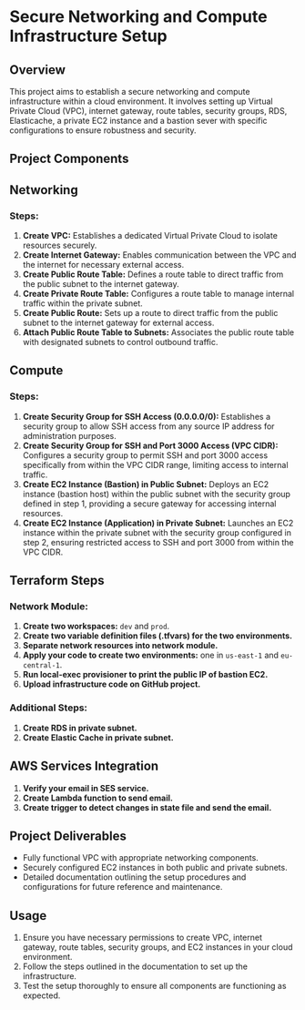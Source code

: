 # Secure Networking and Compute Infrastructure Setup

## Overview
This project aims to establish a secure networking and compute infrastructure within a cloud environment. It involves setting up Virtual Private Cloud (VPC), internet gateway, route tables, security groups, RDS, Elasticache, a private EC2 instance and a bastion sever with specific configurations to ensure robustness and security.

## Project Components
## Networking

### Steps:

1. **Create VPC:** Establishes a dedicated Virtual Private Cloud to isolate resources securely.
2. **Create Internet Gateway:** Enables communication between the VPC and the internet for necessary external access.
3. **Create Public Route Table:** Defines a route table to direct traffic from the public subnet to the internet gateway.
4. **Create Private Route Table:** Configures a route table to manage internal traffic within the private subnet.
5. **Create Public Route:** Sets up a route to direct traffic from the public subnet to the internet gateway for external access.
6. **Attach Public Route Table to Subnets:** Associates the public route table with designated subnets to control outbound traffic.

## Compute

### Steps:

1. **Create Security Group for SSH Access (0.0.0.0/0):** Establishes a security group to allow SSH access from any source IP address for administration purposes.
2. **Create Security Group for SSH and Port 3000 Access (VPC CIDR):** Configures a security group to permit SSH and port 3000 access specifically from within the VPC CIDR range, limiting access to internal traffic.
3. **Create EC2 Instance (Bastion) in Public Subnet:** Deploys an EC2 instance (bastion host) within the public subnet with the security group defined in step 1, providing a secure gateway for accessing internal resources.
4. **Create EC2 Instance (Application) in Private Subnet:** Launches an EC2 instance within the private subnet with the security group configured in step 2, ensuring restricted access to SSH and port 3000 from within the VPC CIDR.

## Terraform Steps

### Network Module:

1. **Create two workspaces:** `dev` and `prod`.
2. **Create two variable definition files (.tfvars) for the two environments.**
3. **Separate network resources into network module.**
4. **Apply your code to create two environments:** one in `us-east-1` and `eu-central-1`.
5. **Run local-exec provisioner to print the public IP of bastion EC2.**
6. **Upload infrastructure code on GitHub project.**

### Additional Steps:

1. **Create RDS in private subnet.**
2. **Create Elastic Cache in private subnet.**

## AWS Services Integration

1. **Verify your email in SES service.**
2. **Create Lambda function to send email.**
3. **Create trigger to detect changes in state file and send the email.**

   
## Project Deliverables
- Fully functional VPC with appropriate networking components.
- Securely configured EC2 instances in both public and private subnets.
- Detailed documentation outlining the setup procedures and configurations for future reference and maintenance.

## Usage
1. Ensure you have necessary permissions to create VPC, internet gateway, route tables, security groups, and EC2 instances in your cloud environment.
2. Follow the steps outlined in the documentation to set up the infrastructure.
3. Test the setup thoroughly to ensure all components are functioning as expected.

